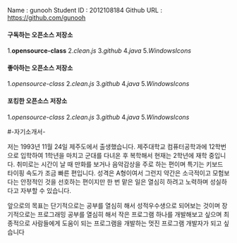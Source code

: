 Name : gunooh
Student ID : 2012108184
Github URL : https://github.com/gunooh

#### 구독하는 오픈소스 저장소

1.**opensource-class**
2._clean.js_
3._github_
4._java_
5._WindowsIcons_

#### 좋아하는 오픈소스 저장소

1._opensource-class_
2._clean.js_
3._github_
4._java_
5._WindowsIcons_

#### 포킹한 오픈소스 저장소

1._opensource-class_
2._clean.js_
3._github_
4._java_
5._WindowsIcons_


#-자기소개서-

저는 1993년 11월 24일 제주도에서 출생했습니다. 
제주대학교 컴퓨터공학과에 12학번으로 입학하여 1학년을 마치고 군대를 다녀온 후 복학해서 현재는 2학년에 재학 중입니다.
취미로는 시간이 날 때 만화를 보거나 음악감상을 주로 하는 편이며 특기는 키보드 타이핑 속도가 조금 빠른 편입니다.
성격은 A형이여서 그런지 약간은 소극적이고 모험보다는 안정적인 것을 선호하는 편이지만 한 번 맡은 일은 열심히 하려고 노력하며
성실하다고 자부할 수 있습니다.

앞으로의 목표는 단기적으로는 공부를 열심히 해서 성적우수생으로 되어보는 것이며 장기적으로는 프로그래밍 공부를 열심히 해서 작은
프로그램 하나를 개발해보고 싶으며 최종적으로 사람들에게 도움이 되는 프로그램을 개발하는 멋진 프로그램 개발자가 되고 싶습니다
